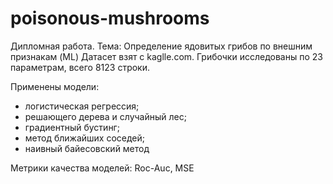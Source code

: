 # poisonous-mushrooms
Дипломная работа.
Тема: Определение ядовитых грибов по внешним признакам (ML)
Датасет взят с kaglle.com. Грибочки исследованы по 23 параметрам, всего 8123 строки.

Применены модели:
- логистическая регрессия;
- решающего дерева и случайный лес;
- градиентный бустинг;
- метод ближайших соседей;
- наивный байесовский метод

Метрики качества моделей: Roc-Auc, MSE
